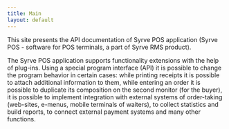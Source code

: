 ```yaml
---
title: Main
layout: default
---
```

This site presents the API documentation of Syrve POS application (Syrve POS - software for POS terminals, a part of Syrve RMS product).

The Syrve POS application supports functionality extensions with the help of plug-ins. Using a special program interface (API) it is possible to change the program behavior in certain cases: while printing receipts it is possible to attach additional information to them, while entering an order it is possible to duplicate its composition on the second monitor (for the buyer), it is possible to implement integration with external systems of order-taking (web-sites, e-menus, mobile terminals of waiters), to collect statistics and build reports, to connect external payment systems and many other functions.
